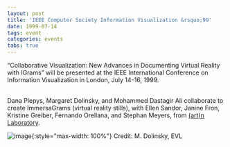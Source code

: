 ```yaml
---
layout: post
title: 'IEEE Computer Society Information Visualization &rsquo;99'
date: 1999-07-14
tags: event
categories: events
tabs: true
---
```


&ldquo;Collaborative Visualization: New Advances in Documenting Virtual Reality with IGrams&rdquo; will be presented at the IEEE International Conference on Information Visualization in London, July 14-16, 1999.<br><br>

Dana Plepys, Margaret Dolinsky, and Mohammed Dastagir Ali collaborate to create ImmersaGrams (virtual reality stills), with Ellen Sandor, Janine Fron, Kristine Greiber, Fernando Orellana, and Stephan Meyers, from <a href="http://www.artn.com">(art)n Laboratory</a>.

![image](https://www.evl.uic.edu/output/originals/igram.gif-srcw.jpg){:style="max-width: 100%"}
Credit: M. Dolinsky, EVL

